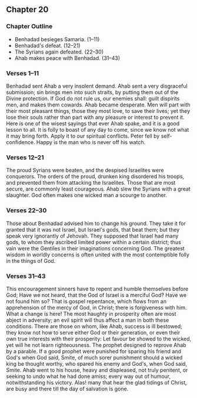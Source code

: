 ## Chapter 20

### Chapter Outline

- Benhadad besieges Samaria. (1–11)
- Benhadad's defeat. (12–21)
- The Syrians again defeated. (22–30)
- Ahab makes peace with Benhadad. (31–43)

### Verses 1–11

Benhadad sent Ahab a very insolent demand. Ahab sent a very disgraceful submission; sin brings men into such straits, by putting them out of the Divine protection. If God do not rule us, our enemies shall: guilt dispirits men, and makes them cowards. Ahab became desperate. Men will part with their most pleasant things, those they most love, to save their lives; yet they lose their souls rather than part with any pleasure or interest to prevent it. Here is one of the wisest sayings that ever Ahab spake, and it is a good lesson to all. It is folly to boast of any day to come, since we know not what it may bring forth. Apply it to our spiritual conflicts. Peter fell by self-confidence. Happy is the man who is never off his watch.

### Verses 12–21

The proud Syrians were beaten, and the despised Israelites were conquerors. The orders of the proud, drunken king disordered his troops, and prevented them from attacking the Israelites. Those that are most secure, are commonly least courageous. Ahab slew the Syrians with a great slaughter. God often makes one wicked man a scourge to another.

### Verses 22–30

Those about Benhadad advised him to change his ground. They take it for granted that it was not Israel, but Israel's gods, that beat them; but they speak very ignorantly of Jehovah. They supposed that Israel had many gods, to whom they ascribed limited power within a certain district; thus vain were the Gentiles in their imaginations concerning God. The greatest wisdom in worldly concerns is often united with the most contemptible folly in the things of God.

### Verses 31–43

This encouragement sinners have to repent and humble themselves before God; Have we not heard, that the God of Israel is a merciful God? Have we not found him so? That is gospel repentance, which flows from an apprehension of the mercy of God, in Christ; there is forgiveness with him. What a change is here! The most haughty in prosperity often are most abject in adversity; an evil spirit will thus affect a man in both these conditions. There are those on whom, like Ahab, success is ill bestowed; they know not how to serve either God or their generation, or even their own true interests with their prosperity: Let favour be showed to the wicked, yet will he not learn righteousness. The prophet designed to reprove Ahab by a parable. If a good prophet were punished for sparing his friend and God's when God said, Smite, of much sorer punishment should a wicked king be thought worthy, who spared his enemy and God's, when God said, Smite. Ahab went to his house, heavy and displeased, not truly penitent, or seeking to undo what he had done amiss; every way out of humour, notwithstanding his victory. Alas! many that hear the glad tidings of Christ, are busy and there till the day of salvation is gone.

